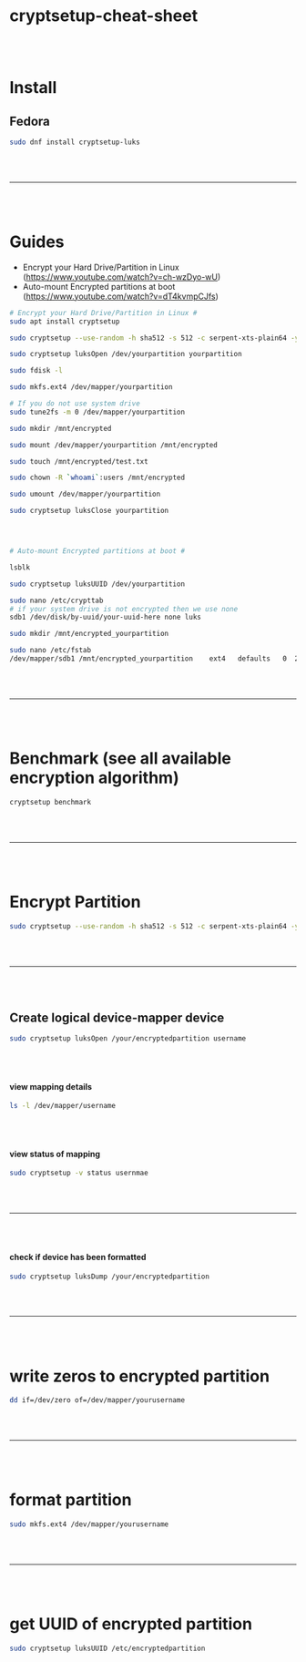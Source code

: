 # cryptsetup-cheat-sheet

<br><br>

# Install


## Fedora
```bash
sudo dnf install cryptsetup-luks
```
















<br><br>
__________________________________________________
<br><br>

# Guides
- Encrypt your Hard Drive/Partition in Linux (https://www.youtube.com/watch?v=ch-wzDyo-wU)
- Auto-mount Encrypted partitions at boot (https://www.youtube.com/watch?v=dT4kvmpCJfs)
```bash
# Encrypt your Hard Drive/Partition in Linux #
sudo apt install cryptsetup

sudo cryptsetup --use-random -h sha512 -s 512 -c serpent-xts-plain64 -y -v luksFormat /dev/yourpartition

sudo cryptsetup luksOpen /dev/yourpartition yourpartition

sudo fdisk -l

sudo mkfs.ext4 /dev/mapper/yourpartition

# If you do not use system drive
sudo tune2fs -m 0 /dev/mapper/yourpartition

sudo mkdir /mnt/encrypted

sudo mount /dev/mapper/yourpartition /mnt/encrypted

sudo touch /mnt/encrypted/test.txt

sudo chown -R `whoami`:users /mnt/encrypted

sudo umount /dev/mapper/yourpartition

sudo cryptsetup luksClose yourpartition




# Auto-mount Encrypted partitions at boot #

lsblk

sudo cryptsetup luksUUID /dev/yourpartition

sudo nano /etc/crypttab
# if your system drive is not encrypted then we use none
sdb1 /dev/disk/by-uuid/your-uuid-here none luks

sudo mkdir /mnt/encrypted_yourpartition

sudo nano /etc/fstab
/dev/mapper/sdb1 /mnt/encrypted_yourpartition    ext4   defaults   0  2
```


















<br><br>
__________________________________________________
<br><br>

# Benchmark (see all available encryption algorithm)
```bash
cryptsetup benchmark
```













<br><br>
__________________________________________________
<br><br>

# Encrypt Partition
```bash
sudo cryptsetup --use-random -h sha512 -s 512 -c serpent-xts-plain64 -y -v luksFormat /dev/yourpartition
```













<br><br>
__________________________________________________
<br><br>

## Create logical device-mapper device
```bash
sudo cryptsetup luksOpen /your/encryptedpartition username
```

<br><br>


#### view mapping details
```bash
ls -l /dev/mapper/username
```


<br><br>


#### view status of mapping
```bash
sudo cryptsetup -v status usernmae
```












<br><br>
__________________________________________________
<br><br>


#### check if device has been formatted
```bash
sudo cryptsetup luksDump /your/encryptedpartition
```











<br><br>
__________________________________________________
<br><br>

# write zeros to encrypted partition
```bash
dd if=/dev/zero of=/dev/mapper/yourusername
```









<br><br>
__________________________________________________
<br><br>

# format partition
```bash
sudo mkfs.ext4 /dev/mapper/yourusername
```















<br><br>
__________________________________________________
<br><br>

# get UUID of encrypted partition
```bash
sudo cryptsetup luksUUID /etc/encryptedpartition
```

